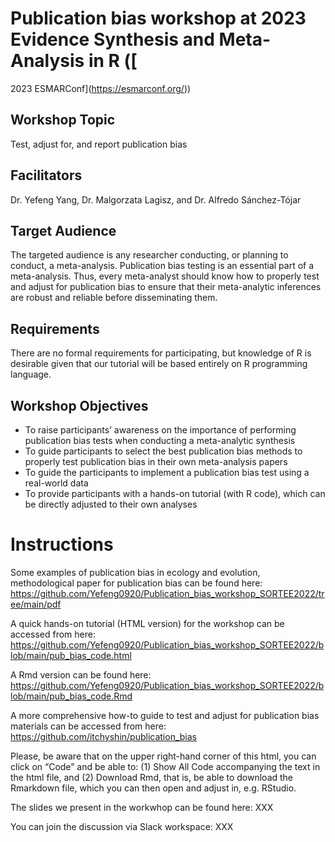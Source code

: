 # Publication bias workshop at 2023 Evidence Synthesis and Meta-Analysis in R ([
2023 ESMARConf](https://esmarconf.org/))

## Workshop Topic
Test, adjust for, and report publication bias

## Facilitators
Dr. Yefeng Yang, Dr. Malgorzata Lagisz, and Dr. Alfredo Sánchez-Tójar

## Target Audience
The targeted audience is any researcher conducting, or planning to conduct, a meta-analysis. Publication bias testing is an essential part of a meta-analysis. Thus, every meta-analyst should know how to properly test and adjust for publication bias to ensure that their meta-analytic inferences are robust and reliable before disseminating them. 

## Requirements
There are no formal requirements for participating, but knowledge of R is desirable given that our tutorial will be based entirely on R programming language.

## Workshop Objectives
- To raise participants’ awareness on the importance of performing publication bias tests when conducting a meta-analytic synthesis
- To guide participants to select the best publication bias methods to properly test publication bias in their own meta-analysis papers
- To guide the participants to implement a publication bias test using a real-world data
- To provide participants with a hands-on tutorial (with R code), which can be directly adjusted to their own analyses

# Instructions
Some examples of publication bias in ecology and evolution, methodological paper for publication bias can be found here: https://github.com/Yefeng0920/Publication_bias_workshop_SORTEE2022/tree/main/pdf

A quick hands-on tutorial (HTML version) for the workshop can be accessed from here: https://github.com/Yefeng0920/Publication_bias_workshop_SORTEE2022/blob/main/pub_bias_code.html

A Rmd version can be found here: https://github.com/Yefeng0920/Publication_bias_workshop_SORTEE2022/blob/main/pub_bias_code.Rmd

A more comprehensive how-to guide to test and adjust for publication bias materials can be accessed from here: https://github.com/itchyshin/publication_bias

Please, be aware that on the upper right-hand corner of this html, you can click on “Code” and be able to: (1) Show All Code accompanying the text in the html file, and (2) Download Rmd, that is, be able to download the Rmarkdown file, which you can then open and adjust in, e.g. RStudio.

The slides we present in the workwhop can be found here: XXX

You can join the discussion via Slack workspace: XXX
